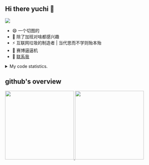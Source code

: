 ## Hi there yuchi 👋 
<img src="https://wakatime.com/badge/user/d7b7c2c9-3bfe-47fc-91a4-129be029d5ea.svg" />

- 😄 一个切图的
- 🤔 除了加班对啥都感兴趣
- ⚡ 互联网垃圾的制造者 | 当代思而不学则殆本殆
- 👯 赛博逼逼机
- 💬 [联系我](mailto:yuchi.xiong@foxmail.com)

<details>
  <summary>
    My code statistics.
  </summary>
  <div>
    <img src="https://github-readme-stats.vercel.app/api/wakatime?username=yuchiXiong&hide_title=true&layout=compact&langs_count=10" />
    
  <div>
</details>
    
## github's overview

<a href="https://github.com/yuchiXiong">
  <img height="225" src="https://github-readme-stats.vercel.app/api?username=yuchiXiong&show_icons=true&include_all_commits=true&count_private=true"/>
  <img height="225" src="https://github-readme-stats.vercel.app/api/top-langs/?username=yuchiXiong&hide=python,css,ejs,stylus,racket,scss,slim,html,c,less,shell"/>
</a>

